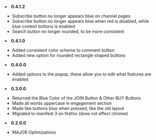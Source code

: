 <li><b>0.4.1.2</b></li>
    <ul>
    <li>Subscribe button no longer appears blue on channel pages</li>
    <li>Subscribe button no longer appears blue when red is disabled, while blue context buttons is enabled</li>
    <li>Search button no longer rounded, to be more consistent</li>
    </ul>
<li><b>0.4.1.0</b></li>
    <ul>
    <li>Added consistent color scheme to comment button</li>
    <li>Added new option for rounded rectangle shaped buttons</li>
    </ul>
<li><b>0.4.0.0</b></li>
    <ul>
    <li>Added options to the popup, these allow you to edit what features are enabled</li>
    </ul>
<li><b>0.3.0.0</b></li>
    <ul>
    <li>Returned the Blue Color of the JOIN Button & Other BUY Buttons</li>
    <li>Made all words uppercase in engagement section</li>
    <li>Made like buttons blue when pressed, like the old layout</li>
    <li>Migrated to manifest 3 on firefox (does not effect chrome)</li>
    </ul>
<li><b>0.2.0.0</b></li>
    <ul>
    <li>MAJOR Optimizations</li>
    </ul>
